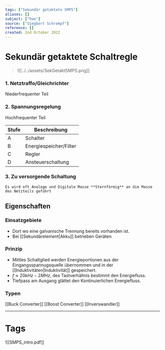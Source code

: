 ```yaml
---
tags: ["Sekundär getaktete SMPS"]
aliases: []
subject: ["hwe"]
source: ["Siegbert Schrempf"]
reference: []
created: 2nd October 2022
---
```


# Sekundär getaktete Schaltregle
>![[../../assets/SekGetaktSMPS.png]]
### 1. Netztraffo/Gleichrichter
Niederfrequenter Teil
### 2. Spannungsregelung
Hochfrequenter Teil

| Stufe | Beschreibung           |
| ----- | ---------------------- |
| A     | Schalter               |
| B     | Energiespeicher/Filter |
| C     | Regler                 |
| D     | Ansteuerschaltung      | 

### 3. Zu versorgende Schaltung
```ad-note
Es wird oft Analoge und Digitale Masse **Sternförmig** an die Masse des Netzteils geführt
```

## Eigenschaften
### Einsatzgebiete
- Dort wo eine galvanische Trennung bereits vorhanden ist.
- Bei [[Sekundärelement|Akku]] betrieben Geräten
### Prinzip 
- Mittles Schaltglied werden Energieportionen aus der Eingangsspannugsquelle übernommen und in der [[Induktivitäten|Induktivität]] gespeichert.
- $f\approx 20kHz - 2MHz$, des Tastverhältnis bestimmt den Energiefluss.
- Tiefpass am Ausgang glättet den Kontinuierlichen Energiefluss.

### Typen
[[Buck Converter]]
[[Boost Converter]]
[[Inverswandler]]

--- 
# Tags
![[SMPS_intro.pdf]]
